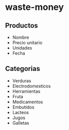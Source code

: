 # waste-money
## Productos
- Nombre
- Precio unitario
- Unidades
- Fecha
## Categorias
- Verduras 
- Electrodomesticos
- Herramientas
- Fruta
- Medicamentos
- Embutidos
- Lacteos
- Jugos
- Galletas